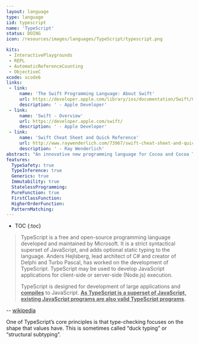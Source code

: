 ```yaml
---
layout: language
type: language
iid: typescript 
name: 'TypeScript'
status: DOING
icon: /resources/images/languages/TypeScript/typescript.png

kits:
 - InteractivePlaygrounds
 - REPL
 - AutomaticReferenceCounting
 - ObjectiveC
xcode: xcode6
links:
 - link:
     name: 'The Swift Programming Language: About Swift'
     url: https://developer.apple.com/library/ios/documentation/Swift/Conceptual/Swift_Programming_Language/
     description: ' - Apple Developer'
 - link:
     name: 'Swift - Overview'
     url: https://developer.apple.com/swift/
     description: ' - Apple Developer'
 - link:
     name: 'Swift Cheat Sheet and Quick Reference'
     url: http://www.raywenderlich.com/73967/swift-cheat-sheet-and-quick-reference
     description: ' - Ray Wenderlich'
abstract: "An innovative new programming language for Cocoa and Cocoa Touch."
features:
  TypeSafety: true
  TypeInference: true
  Generics: true
  Immutability: true
  StatelessProgramming: 
  PureFunction: true
  FirstClassFunction: 
  HigherOrderFunction: 
  PatternMatching: 
---
```


* TOC
{:toc}

> TypeScript is a free and open-source programming language developed and maintained by Microsoft. It is a strict syntactical 
superset of JavaScript, and adds optional static typing to the language. Anders Hejlsberg, lead architect of C# and creator 
of Delphi and Turbo Pascal, has worked on the development of TypeScript. TypeScript may be used to develop JavaScript 
applications for client-side or server-side (Node.js) execution.
> 
> TypeScript is designed for development of large applications and __<u>compiles</u>__ to JavaScript. 
__<u>As TypeScript is a superset of JavaScript, existing JavaScript programs are also valid TypeScript programs</u>__.

-- [wikipedia](https://en.wikipedia.org/wiki/TypeScript)

One of TypeScript’s core principles is that type-checking focuses on the shape that values have. This is sometimes called “duck typing” or “structural subtyping”.